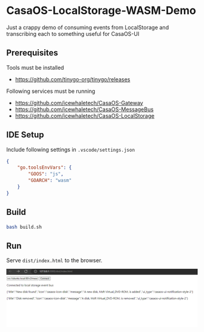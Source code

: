 # CasaOS-LocalStorage-WASM-Demo

Just a crappy demo of consuming events from LocalStorage and transcribing each to something useful for CasaOS-UI

## Prerequisites

Tools must be installed

- <https://github.com/tinygo-org/tinygo/releases>

Following services must be running

- <https://github.com/icewhaletech/CasaOS-Gateway>
- <https://github.com/icewhaletech/CasaOS-MessageBus>
- <https://github.com/icewhaletech/CasaOS-LocalStorage>

## IDE Setup

Include following settings in `.vscode/settings.json`

```json
{
    "go.toolsEnvVars": {
        "GOOS": "js",
        "GOARCH": "wasm"
    }
}
```

## Build

```bash
bash build.sh
```

## Run

Serve `dist/index.html` to the browser.

![screenshot](screenshot.png)
